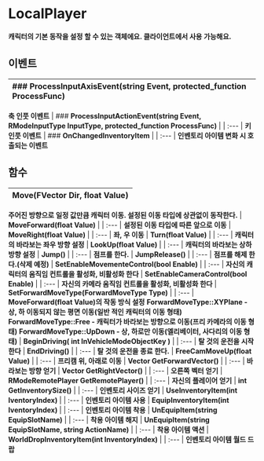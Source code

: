 # **LocalPlayer**

 **캐릭터의 기본 동작을 설정 할 수 있는 객체에요. 클라이언트에서 사용 가능해요.** 
## **이벤트**

| ### **ProcessInputAxisEvent(string Event, protected_function ProcessFunc)** |
| :--- |
 **축 인풋 이벤트** 
| ### **ProcessInputActionEvent(string Event, RModeInputType InputType, protected_function ProcessFunc)** |
| :--- |
 **키 인풋 이벤트** 
| ### **OnChangedInventoryItem** |
| :--- |
 **인벤토리 아이템 변화 시 호출되는 이벤트** 
## **함수**

| **Move(FVector Dir, float Value)** |
| :--- |
 **주어진 방향으로 일정 값만큼 캐릭터 이동. 설정된 이동 타입에 상관없이 동작한다.** 
| **MoveForward(float Value)** |
| :--- |
 **설정된 이동 타입에 따른 앞으로 이동** 
| **MoveRight(float Value)** |
| :--- |
 **좌, 우 이동** 
| **Turn(float Value)** |
| :--- |
 **캐릭터의 바라보는 좌우 방향 설정** 
| **LookUp(float Value)** |
| :--- |
 **캐릭터의 바라보는 상하 방향 설정** 
| **Jump()** |
| :--- |
 **점프를 한다.** 
| **JumpRelease()** |
| :--- |
 **점프를 해제 한다.(삭제 예정)** 
| **SetEnableMovementeControl(bool Enable)** |
| :--- |
 **자신의 캐릭터의 움직임 컨트롤을 활성화, 비활성화 한다** 
| **SetEnableCameraControl(bool Enable)** |
| :--- |
 **자신의 카메라 움직임 컨트롤을 활성화, 비활성화 한다** 
| **SetForwardMoveType(ForwardMoveType Type)** |
| :--- |
 **MoveForward(float Value)의 작동 방식 설정** 
 **ForwardMoveType::XYPlane - 상, 하 이동되지 않는 평면 이동(일반 적인 캐릭터의 이동 형태)** 
 **ForwardMoveType::Free - 캐릭터가 바라보는 방향으로 이동(프리 카메라의 이동 형태)** 
 **ForwardMoveType::UpDown - 상, 하로만 이동(엘리베이터, 사다리의 이동 형태)** 
| **BeginDriving( int InVehicleModeObjectKey )** |
| :--- |
 **탈 것의 운전을 시작한다** 
| **EndDriving()** |
| :--- |
 **탈 것의 운전을 종료 한다.** 
| **FreeCamMoveUp(float Value)** |
| :--- |
 **프리캠 위, 아래로 이동** 
| **Vector GetForwardVector()** |
| :--- |
 **바라보는 방향 얻기** 
| **Vector GetRightVector()** |
| :--- |
 **오른쪽 벡터 얻기** 
| **RModeRemotePlayer GetRemotePlayer()** |
| :--- |
 **자신의 플레이어 얻기** 
| **int GetInventorySize()** |
| :--- |
 **인벤토리 사이즈 얻기** 
| **UseInventoryItem(int IventoryIndex)** |
| :--- |
 **인벤토리 아이템 사용** 
| **EquipInventoryItem(int IventoryIndex)** |
| :--- |
 **인벤토리 아이템 착용** 
| **UnEquipItem(string EquipSlotName)** |
| :--- |
 **착용 아이템 해지** 
| **UnEquipItem(string EquipSlotName, string ActionName)** |
| :--- |
 **착용 아이템 액션** 
| **WorldDropInventoryItem(int InventoryIndex)** |
| :--- |
 **인벤토리 아이템 월드 드랍** 
